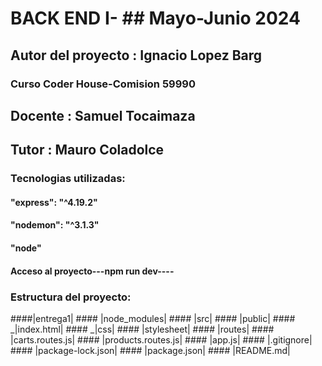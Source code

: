 # BACK END I- ## Mayo-Junio 2024

## Autor del proyecto : Ignacio Lopez Barg

### Curso Coder House-Comision 59990

## Docente : Samuel Tocaimaza
## Tutor : Mauro Coladolce

### Tecnologias utilizadas:
#### "express": "^4.19.2"
#### "nodemon": "^3.1.3"
#### "node"

#### Acceso al proyecto---npm run dev----

### Estructura del proyecto:

####|entrega1|
            ####  |node_modules|
          ####    |src|
                 ####   |public| 
                ####          _|index.html|
                  ####        _|css|
                   ####            |stylesheet| 
                 ####   |routes|
                  ####         |carts.routes.js|
                  ####         |products.routes.js|
             ####       |app.js|
        ####      |.gitignore| 
       ####       |package-lock.json|
       ####       |package.json|
       ####       |README.md|   
